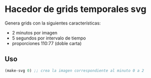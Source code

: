 # Hacedor de grids temporales svg

Genera grids con la siguientes características:

- 2 minutos por imagen
- 5 segundos por intervalo de tiempo
- proporciones 110:77 (doble carta)

## Uso

```clj
(make-svg 0) ;; crea la imagen correspondiente al minuto 0 a 2
```
